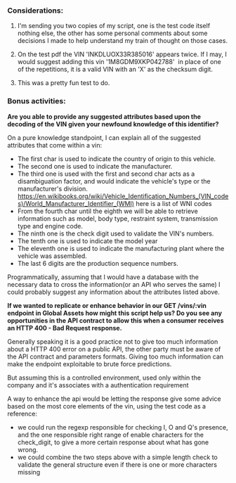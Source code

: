 ### Considerations:

1. I'm sending you two copies of my script, one is the test code itself nothing else, the other has some personal comments about some decisions I made to help understand my train of thought on those cases.

2. On the test pdf the VIN 'INKDLUOX33R385016' appears twice. If I may, I would suggest adding this vin '1M8GDM9XKP042788'  in place of one of the repetitions, it is a valid VIN with an 'X' as the checksum digit.

3. This was a pretty fun test to do.


### Bonus activities:

**Are you able to provide any suggested attributes based upon the decoding of the VIN given your newfound knowledge of this identifier?**

On a pure knowledge standpoint, I can explain all of the suggested attributes that come within a vin:

- The first char is used to indicate the country of origin to this vehicle.
- The second one is used to indicate the manufacturer.
- The third one is used with the first and second char acts as a disambiguation factor, and would indicate the vehicle's type or the manufacturer's division.  https://en.wikibooks.org/wiki/Vehicle_Identification_Numbers_(VIN_codes)/World_Manufacturer_Identifier_(WMI) here is a list of WNI codes
- From the fourth char until the eighth we will be able to retrieve information such as model, body type, restraint system, transmission type and engine code.
- The ninth one is the check digit used to validate the VIN's numbers.
- The tenth one is used to indicate the model year
- The eleventh one is used to indicate the manufacturing plant where the vehicle was assembled.
- The last 6 digits are the production sequence numbers.

Programmatically, assuming that I would have a database with the necessary data to cross the information(or an API who serves the same)
I could probably suggest any information about the attributes listed above.


**If we wanted to replicate or enhance behavior in our GET /vins/:vin endpoint in Global Assets how might this script help us? Do you see any opportunities in the API contract to allow this when a consumer receives an HTTP 400 - Bad Request response.**

Generally speaking it is a good practice not to give too much information about a HTTP 400 error on a public API,
the other party must be aware of the API contract and parameters formats.
Giving too much information can make the endpoint exploitable to brute force predictions.

But assuming this is a controlled environment, used only within the company and it's associates with a authentication requirement

A way to enhance the api would be letting the response give some advice based on the most core elements of the vin, using the test code as a reference:

- we could run the regexp responsible for checking I, O and Q's presence, and the one responsible
  right range of enable characters for the check_digit, to give a more certain response about what has gone wrong.
- we could combine the two steps above with a simple length check to validate the general structure even if there is one or more characters missing

